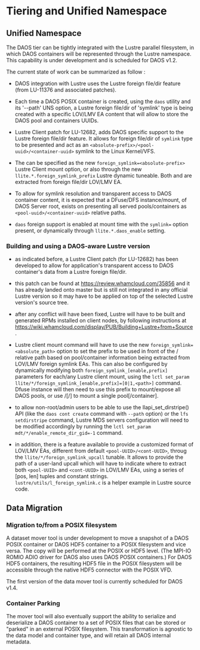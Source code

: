 # Tiering and Unified Namespace

## Unified Namespace

The DAOS tier can be tightly integrated with the Lustre parallel filesystem,
in which DAOS containers will be represented through the Lustre namespace.
This capability is under development and is scheduled for DAOS v1.2.

The current state of work can be summarized as follow :

-   DAOS integration with Lustre uses the Lustre foreign file/dir feature
    (from LU-11376 and associated patches).

-   Each time a DAOS POSIX container is created, using the `daos` utility and its
    '--path' UNS option, a Lustre foreign file/dir of 'symlink' type is being
    created with a specific LOV/LMV EA content that will allow to store the
    DAOS pool and containers UUIDs.

-   Lustre Client patch for LU-12682, adds DAOS specific support to the Lustre
    foreign file/dir feature. It allows for foreign file/dir of `symlink` type
    to be presented and act as an `<absolute-prefix>/<pool-uuid>/<container-uuid>`
    symlink to the Linux Kernel/VFS.

-   The <absolute-prefix> can be specified as the new `foreign_symlink=<absolute-prefix>`
    Lustre Client mount option, or also through the new `llite.*.foreign_symlink_prefix`
    Lustre dynamic tuneable. Both <pool-uuid> and <container-uuid> are
    extracted from foreign file/dir LOV/LMV EA.

-   To allow for symlink resolution and transparent access to DAOS
    container content, it is expected that a DFuse/DFS instance/mount, of
    DAOS Server root, exists on <absolute-prefix> presenting all served
    pools/containers as `<pool-uuid>/<container-uuid>` relative paths.

-   `daos` foreign support is enabled at mount time with the `symlink=` option
    present, or dynamically through `llite.*.daos_enable` setting.

### Building and using a DAOS-aware Lustre version

-   as indicated before, a Lustre Client patch (for LU-12682) has been developed
    to allow for application's transparent access to DAOS container's data
    from a Lustre foreign file/dir.

-   this patch can be found at https://review.whamcloud.com/35856 and it has
    already landed onto master but is still not integrated in any official
    Lustre version so it may have to be applied on top of the selected Lustre
    version's source tree.

-   after any conflict will have been fixed, Lustre will have to be built and
    generated RPMs installed on client nodes, by following instructions at
    https://wiki.whamcloud.com/display/PUB/Building+Lustre+from+Source .

-   Lustre client mount command will have to use the new
    `foreign_symlink=<absolute_path>` option to set the prefix to be used in
    front of the <pool-UUID>/<cont-UUID> relative path based on pool/container
    information being extracted from LOV/LMV foreign symlink EAs. This can also
    be configured by dynamically modifying both `foreign_symlink_[enable,prefix]`
    parameters for each/any Lustre client mount, using the
    `lctl set_param llite/*/foreign_symlink_[enable,prefix]=[0|1,<path>]` command.
    Dfuse instance will then need to use this prefix to mount/expose all
    DAOS pools, or use <prefix>/<pool-UUID>[/<cont-UUID>] to mount a
    single pool[/container].

-   to allow non-root/admin users to be able to use the llapi_set_dirstripe()
    API (like the `daos cont create` command with `--path` option) or the
    `lfs setdirstripe` command, Lustre MDS servers configuration will need to
    be modified accordingly by running the
    `lctl set_param mdt/*/enable_remote_dir_gid=-1` command.

-   in addition, there is a feature available to provide a customized format
    of LOV/LMV EAs, different from default `<pool-UUID>/<cont-UUID>`, throug the
    `llite/*/foreign_symlink_upcall` tunable. It allows to provide the path
    of a user-land upcall which will have to indicate  where to extract both
    `<pool-UUID>` and `<cont-UUID>` in LOV/LMV EAs, using a series of [pos, len]
    tuples and constant strings. `lustre/utils/l_foreign_symlink.c` is a helper
    example in Lustre source code.

## Data Migration

### Migration to/from a POSIX filesystem

A dataset mover tool is under development to move a snapshot of a DAOS POSIX
container or DAOS HDF5 container to a POSIX filesystem and vice versa. 
The copy will be performed at the POSIX or HDF5 level. 
(The MPI-IO ROMIO ADIO driver for DAOS also uses DAOS POSIX containers.)
For DAOS HDF5 containers, the resulting HDF5 file in the POSIX filesystem 
will be accessible through the native HDF5 connector with the POSIX VFD.

The first version of the data mover tool is currently scheduled for DAOS v1.4.

### Container Parking

The mover tool will also eventually support the ability to serialize and
deserialize a DAOS container to a set of POSIX files that can be stored or
"parked" in an external POSIX filesystem. This transformation is agnostic to the
data model and container type, and will retain all DAOS internal metadata.
